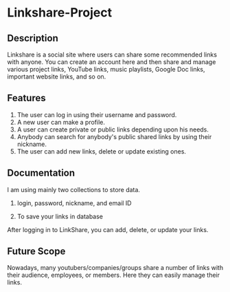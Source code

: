 # Linkshare-Project #
## Description ##
Linkshare is a social site where users can share some recommended links with anyone. You can create an account here and then share and manage various project links, YouTube links, music playlists, Google Doc links, important website links, and so on.
## Features ##
1. The user can log in using their username and password.
2. A new user can make a profile.
3. A user can create private or public links depending upon his needs.
4. Anybody can search for anybody's public shared links by using their nickname.
5. The user can add new links, delete or update existing ones.

## Documentation ##
I am using mainly two collections to store data.

1. login, password, nickname, and email ID

2. To save your links in database

After logging in to LinkShare, you can add, delete, or update your links.

## Future Scope ##
Nowadays, many youtubers/companies/groups share a number of links with their audience, employees, or members. Here they can easily manage their links.
